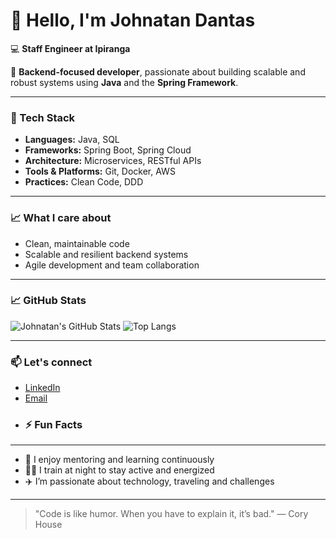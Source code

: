 # 👋 Hello, I'm Johnatan Dantas

💻 **Staff Engineer at Ipiranga**

🎯 **Backend-focused developer**, passionate about building scalable and robust systems using **Java** and the **Spring Framework**.

---

### 💼 Tech Stack
- **Languages:** Java, SQL
- **Frameworks:** Spring Boot, Spring Cloud
- **Architecture:** Microservices, RESTful APIs
- **Tools & Platforms:** Git, Docker, AWS
- **Practices:** Clean Code, DDD

---

### 📈 What I care about
- Clean, maintainable code
- Scalable and resilient backend systems
- Agile development and team collaboration

---

### 📈 GitHub Stats
![Johnatan's GitHub Stats](https://github-readme-stats.vercel.app/api?username=johnatandantas0&show_icons=true&theme=tokyonight)
![Top Langs](https://github-readme-stats.vercel.app/api/top-langs/?username=johnatandantas0&layout=compact&theme=tokyonight)

---

### 📫 Let's connect
- [LinkedIn](https://www.linkedin.com/in/johnatandantas0)
- [Email](mailto:dantas.johnatan@gmail.com)
- ### ⚡ Fun Facts

---

- 💬 I enjoy mentoring and learning continuously  
- 🏋️‍♂️ I train at night to stay active and energized  
- ✈️ I’m passionate about technology, traveling and challenges  

---

> "Code is like humor. When you have to explain it, it’s bad." — Cory House

